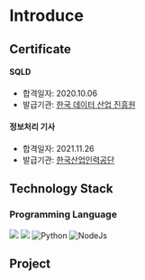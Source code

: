 # Introduce

## Certificate

#### SQLD
* 합격일자: 2020.10.06
* 발급기관: [한국 데이터 산업 진흥원](https://www.dataq.or.kr/www/main.do)
#### 정보처리 기사
* 합격일자: 2021.11.26
* 발급기관: [한국산업인력공단](https://www.hrdkorea.or.kr/)
## Technology Stack

### Programming Language
<img src="https://img.shields.io/badge/JAVA-007396?style=for-the-badge&logo=java&logoColor=white&style=plastic"> <img src="https://img.shields.io/badge/javascript-F7DF1E?style=for-the-badge&logo=javascript&logoColor=black&style=plastic"> <img alt="Python" src ="https://img.shields.io/badge/Python-3776AB.svg?&style=for-the-badge&logo=Python&logoColor=white&style=plastic"/> <img alt="NodeJs" src ="https://img.shields.io/badge/NodeJs-green.svg?&style=for-the-badge&logo=nodedotjs&logoColor=white&style=plastic"/>

## Project


<!--
**PARKNAMSU/PARKNAMSU** is a ✨ _special_ ✨ repository because its `README.md` (this file) appears on your GitHub profile.

Here are some ideas to get you started:

- 🔭 I’m currently working on ...
- 🌱 I’m currently learning ...
- 👯 I’m looking to collaborate on ...
- 🤔 I’m looking for help with ...
- 💬 Ask me about ...
- 📫 How to reach me: ...
- 😄 Pronouns: ...
- ⚡ Fun fact: ...
-->
